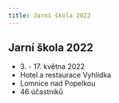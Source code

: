 ```yaml
---
title: Jarní škola 2022
---
```

## Jarní škola 2022

- 3\. - 17. května 2022
- Hotel a restaurace Vyhlídka
- Lomnice nad Popelkou
- 46 účastníků